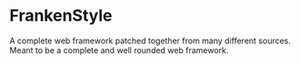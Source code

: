 FrankenStyle
============

A complete web framework patched together from many different sources. Meant to be a complete and well rounded web framework.
